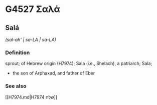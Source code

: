# G4527 Σαλά

## Salá

_(sal-ah' | sa-LA | sa-LA)_

### Definition

sprout; of Hebrew origin (H7974); Sala (i.e., Shelach), a patriarch; Sala; 

- the son of Arphaxad, and father of Eber

### See also

[[H7974.md|H7974 שלח]]

